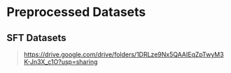 # Preprocessed Datasets

## SFT Datasets

> https://drive.google.com/drive/folders/1DRLze9Nx5QAAIEqZpTwyM3K-Jn3X_c1O?usp=sharing


